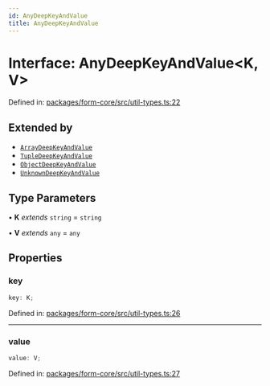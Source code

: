 ```yaml
---
id: AnyDeepKeyAndValue
title: AnyDeepKeyAndValue
---
```


<!-- DO NOT EDIT: this page is autogenerated from the type comments -->

# Interface: AnyDeepKeyAndValue\<K, V\>

Defined in: [packages/form-core/src/util-types.ts:22](https://github.com/Pascalmh/tanstack-form/blob/main/packages/form-core/src/util-types.ts#L22)

## Extended by

- [`ArrayDeepKeyAndValue`](arraydeepkeyandvalue.md)
- [`TupleDeepKeyAndValue`](tupledeepkeyandvalue.md)
- [`ObjectDeepKeyAndValue`](objectdeepkeyandvalue.md)
- [`UnknownDeepKeyAndValue`](unknowndeepkeyandvalue.md)

## Type Parameters

• **K** *extends* `string` = `string`

• **V** *extends* `any` = `any`

## Properties

### key

```ts
key: K;
```

Defined in: [packages/form-core/src/util-types.ts:26](https://github.com/Pascalmh/tanstack-form/blob/main/packages/form-core/src/util-types.ts#L26)

***

### value

```ts
value: V;
```

Defined in: [packages/form-core/src/util-types.ts:27](https://github.com/Pascalmh/tanstack-form/blob/main/packages/form-core/src/util-types.ts#L27)
